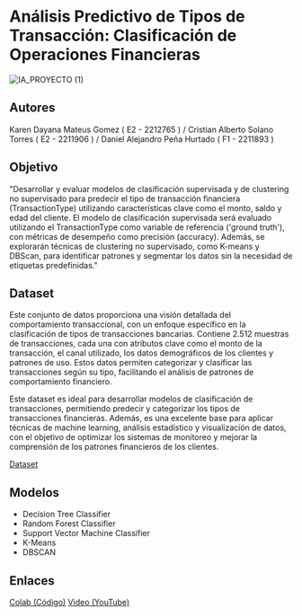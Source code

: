 # Análisis Predictivo de Tipos de Transacción: Clasificación de Operaciones Financieras

![IA_PROYECTO  (1)](https://github.com/user-attachments/assets/11661b02-1e0f-4c6e-9f09-959b58f713c0)

## **Autores**
Karen Dayana Mateus Gomez ( E2 - 2212765 ) / Cristian Alberto Solano Torres ( E2 - 2211906 ) / Daniel Alejandro Peña Hurtado ( F1 - 2211893 )

## **Objetivo**
"Desarrollar y evaluar modelos de clasificación supervisada y de clustering no supervisado para predecir el tipo de transacción financiera (TransactionType) utilizando características clave como el monto, saldo y edad del cliente. El modelo de clasificación supervisada será evaluado utilizando el TransactionType como variable de referencia ('ground truth'), con métricas de desempeño como precisión (accuracy). Además, se explorarán técnicas de clustering no supervisado, como K-means y DBScan, para identificar patrones y segmentar los datos sin la necesidad de etiquetas predefinidas."

## **Dataset**

Este conjunto de datos proporciona una visión detallada del comportamiento transaccional, con un enfoque específico en la clasificación de tipos de transacciones bancarias. Contiene 2.512 muestras de transacciones, cada una con atributos clave como el monto de la transacción, el canal utilizado, los datos demográficos de los clientes y patrones de uso. Estos datos permiten categorizar y clasificar las transacciones según su tipo, facilitando el análisis de patrones de comportamiento financiero.

Este dataset es ideal para desarrollar modelos de clasificación de transacciones, permitiendo predecir y categorizar los tipos de transacciones financieras. Además, es una excelente base para aplicar técnicas de machine learning, análisis estadístico y visualización de datos, con el objetivo de optimizar los sistemas de monitoreo y mejorar la comprensión de los patrones financieros de los clientes.

[Dataset](https://www.kaggle.com/datasets/valakhorasani/bank-transaction-dataset-for-fraud-detection/data)

## **Modelos**

- Decision Tree Classifier
- Random Forest Classifier
- Support Vector Machine Classifier
- K-Means
- DBSCAN

 ## **Enlaces**
 
 [Colab (Código)](https://colab.research.google.com/drive/1MkFNfSvjS7ncEHxqCWynSckHupIwsaON?usp=sharing)
 [Video (YouTube)](https://youtu.be/QmyhJ9B1jyA?si=T7g_GQrVw_9O31Tz)

